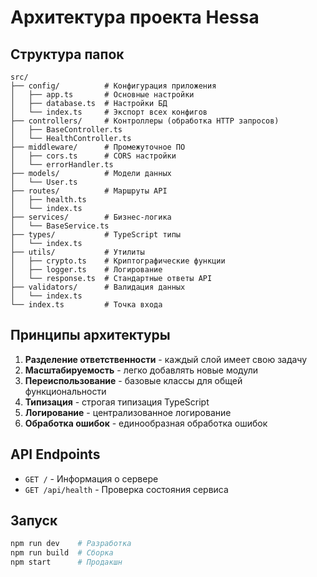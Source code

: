# Архитектура проекта Hessa

## Структура папок

```
src/
├── config/          # Конфигурация приложения
│   ├── app.ts       # Основные настройки
│   ├── database.ts  # Настройки БД
│   └── index.ts     # Экспорт всех конфигов
├── controllers/     # Контроллеры (обработка HTTP запросов)
│   ├── BaseController.ts
│   └── HealthController.ts
├── middleware/      # Промежуточное ПО
│   ├── cors.ts      # CORS настройки
│   └── errorHandler.ts
├── models/          # Модели данных
│   └── User.ts
├── routes/          # Маршруты API
│   ├── health.ts
│   └── index.ts
├── services/        # Бизнес-логика
│   └── BaseService.ts
├── types/           # TypeScript типы
│   └── index.ts
├── utils/           # Утилиты
│   ├── crypto.ts    # Криптографические функции
│   ├── logger.ts    # Логирование
│   └── response.ts  # Стандартные ответы API
├── validators/      # Валидация данных
│   └── index.ts
└── index.ts         # Точка входа
```

## Принципы архитектуры

1. **Разделение ответственности** - каждый слой имеет свою задачу
2. **Масштабируемость** - легко добавлять новые модули
3. **Переиспользование** - базовые классы для общей функциональности
4. **Типизация** - строгая типизация TypeScript
5. **Логирование** - централизованное логирование
6. **Обработка ошибок** - единообразная обработка ошибок

## API Endpoints

- `GET /` - Информация о сервере
- `GET /api/health` - Проверка состояния сервиса

## Запуск

```bash
npm run dev    # Разработка
npm run build  # Сборка
npm start      # Продакшн
```
